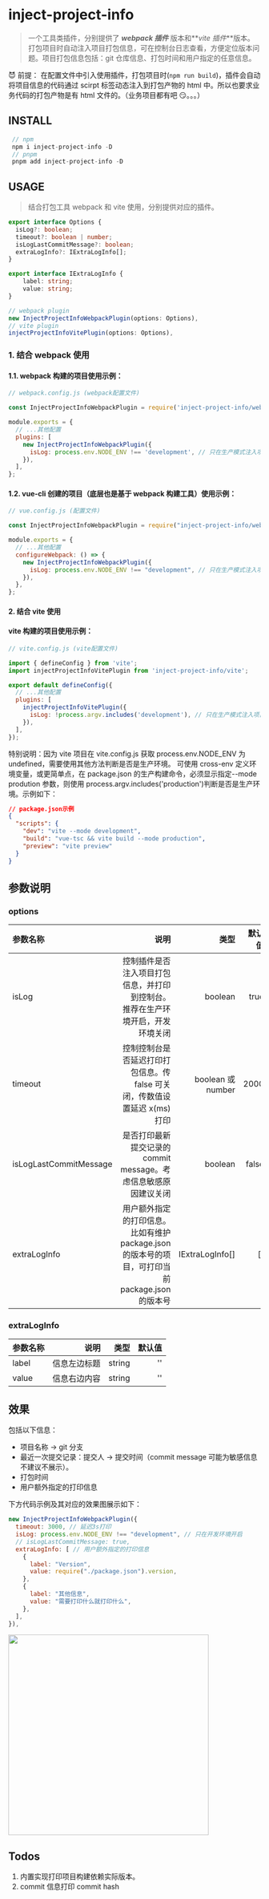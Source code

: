 # inject-project-info

> 一个工具类插件，分别提供了 **_webpack 插件_** 版本和**_vite 插件_**版本。打包项目时自动注入项目打包信息，可在控制台日志查看，方便定位版本问题。项目打包信息包括：git 仓库信息、打包时间和用户指定的任意信息。

😈 前提： 在配置文件中引入使用插件，打包项目时(`npm run build`)，插件会自动将项目信息的代码通过 scirpt 标签动态注入到打包产物的 html 中。所以也要求业务代码的打包产物是有 html 文件的。（业务项目都有吧 😏。。。）

## INSTALL

```js
 // npm
 npm i inject-project-info -D
 // pnpm
 pnpm add inject-project-info -D
```

## USAGE

> 结合打包工具 webpack 和 vite 使用，分别提供对应的插件。

```ts
export interface Options {
  isLog?: boolean;
  timeout?: boolean | number;
  isLogLastCommitMessage?: boolean;
  extraLogInfo?: IExtraLogInfo[];
}

export interface IExtraLogInfo {
    label: string;
    value: string;
}

// webpack plugin
new InjectProjectInfoWebpackPlugin(options: Options),
// vite plugin
injectProjectInfoVitePlugin(options: Options),

```

### 1. 结合 webpack 使用

#### 1.1. webpack 构建的项目使用示例：

```js
// webpack.config.js (webpack配置文件)

const InjectProjectInfoWebpackPlugin = require('inject-project-info/webpack');

module.exports = {
  // ...其他配置
  plugins: [
    new InjectProjectInfoWebpackPlugin({
      isLog: process.env.NODE_ENV !== 'development', // 只在生产模式注入项目信息
    }),
  ],
};
```

#### 1.2. vue-cli 创建的项目（底层也是基于 webpack 构建工具）使用示例：

```js
// vue.config.js (配置文件)

const InjectProjectInfoWebpackPlugin = require("inject-project-info/webpack");

module.exports = {
  // ...其他配置
  configureWebpack: () => {
    new InjectProjectInfoWebpackPlugin({
      isLog: process.env.NODE_ENV !== "development", // 只在生产模式注入项目信息
    }),
  },
};
```

#### 2. 结合 vite 使用

#### vite 构建的项目使用示例：

```js
// vite.config.js (vite配置文件)

import { defineConfig } from 'vite';
import injectProjectInfoVitePlugin from 'inject-project-info/vite';

export default defineConfig({
  // ...其他配置
  plugins: [
    injectProjectInfoVitePlugin({
      isLog: !process.argv.includes('development'), // 只在生产模式注入项目信息。
    }),
  ],
});
```

特别说明：因为 vite 项目在 vite.config.js 获取 process.env.NODE_ENV 为 undefined，需要使用其他方法判断是否是生产环境。
可使用 cross-env 定义环境变量，或更简单点，在 package.json 的生产构建命令，必须显示指定--mode prodution 参数，则使用 process.argv.includes('production')判断是否是生产环境。示例如下：

```json
// package.json示例
{
  "scripts": {
    "dev": "vite --mode development",
    "build": "vue-tsc && vite build --mode production",
    "preview": "vite preview"
  }
}
```

## 参数说明

### options

| 参数名称               |                                                                                             说明 |              类型 | 默认值 |
| :--------------------- | -----------------------------------------------------------------------------------------------: | ----------------: | -----: |
| isLog                  |               控制插件是否注入项目打包信息，并打印到控制台。<br>推荐在生产环境开启，开发环境关闭 |           boolean |   true |
| timeout                |                        控制控制台是否延迟打印打包信息。传 false 可关闭，传数值设置延迟 x(ms)打印 | boolean 或 number |   2000 |
| isLogLastCommitMessage |                                  是否打印最新提交记录的 commit message。考虑信息敏感原因建议关闭 |           boolean |  false |
| extraLogInfo           | 用户额外指定的打印信息。比如有维护 package.json 的版本号的项目，可打印当前 package.json 的版本号 |   IExtraLogInfo[] |     [] |

### extraLogInfo

| 参数名称 |         说明 |   类型 | 默认值 |
| :------- | -----------: | -----: | -----: |
| label    | 信息左边标题 | string |     '' |
| value    | 信息右边内容 | string |     '' |

## 效果

包括以下信息：

- 项目名称 -> git 分支
- 最近一次提交记录：提交人 -> 提交时间（commit message 可能为敏感信息不建议不展示）。
- 打包时间
- 用户额外指定的打印信息

下方代码示例及其对应的效果图展示如下：

```js
new InjectProjectInfoWebpackPlugin({
  timeout: 3000, // 延迟3s打印
  isLog: process.env.NODE_ENV !== "development", // 只在开发环境开启
  // isLogLastCommitMessage: true,
  extraLogInfo: [ // 用户额外指定的打印信息
    {
      label: "Version",
      value: require("./package.json").version,
    },
    {
      label: "其他信息",
      value: "需要打印什么就打印什么",
    },
  ],
}),
```

<img src="./assets/inject-show.jpg" style="width: 400px; display: block;">

## Todos

1. 内置实现打印项目构建依赖实际版本。
2. commit 信息打印 commit hash
